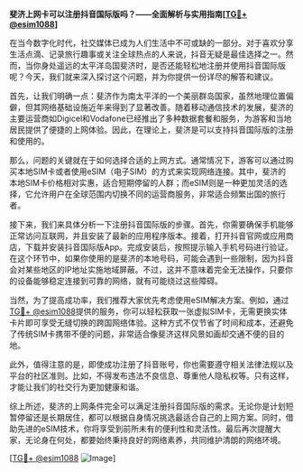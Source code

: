 **斐济上网卡可以注册抖音国际版吗？——全面解析与实用指南[[TG💪+ @esim1088](https://t.me/s/esim1088)]**

在当今数字化时代，社交媒体已成为人们生活中不可或缺的一部分。对于喜欢分享生活点滴、记录旅行趣事或关注全球热点的人来说，抖音无疑是最佳选择之一。然而，当你身处遥远的太平洋岛国斐济时，是否还能轻松地注册并使用抖音国际版呢？今天，我们就来深入探讨这个问题，并为你提供一份详尽的解答和建议。

首先，让我们明确一点：斐济作为南太平洋的一个美丽群岛国家，虽然地理位置偏僻，但其网络基础设施近年来得到了显著改善。随着移动通信技术的发展，斐济的主要运营商如Digicel和Vodafone已经推出了多种数据套餐和服务，为游客和当地居民提供了便捷的上网体验。因此，在理论上，斐济是可以支持抖音国际版的注册和使用的。

那么，问题的关键就在于如何选择合适的上网方式。通常情况下，游客可以通过购买本地SIM卡或者使用eSIM（电子SIM）的方式来实现网络连接。其中，斐济的本地SIM卡价格相对实惠，适合短期停留的人群；而eSIM则是一种更加灵活的选择，它允许用户在全球范围内切换不同的运营商服务，非常适合频繁出国的旅行者。

接下来，我们来具体分析一下注册抖音国际版的步骤。首先，你需要确保手机能够正常访问互联网，并且安装了最新的应用程序版本。接着，打开抖音官网或应用商店，下载并安装抖音国际版App。完成安装后，按照提示输入手机号码进行验证。在这个环节中，如果你使用的是斐济的本地号码，可能会遇到一些限制，因为抖音会对某些地区的IP地址实施地域屏蔽。不过，这并不意味着完全无法操作，只要你的设备能够稳定连接到可靠的网络，就有可能绕过这些障碍。

当然，为了提高成功率，我们推荐大家优先考虑使用eSIM解决方案。例如，通过[TG💪+ @esim1088](https://t.me/s/esim1088)提供的服务，你可以轻松获取一张虚拟SIM卡，无需更换实体卡片即可享受无缝切换的跨国网络体验。这种方式不仅节省了时间和成本，还避免了传统SIM卡携带不便的问题，非常适合像斐济这样风景如画却交通不便的目的地。

此外，值得注意的是，即使成功注册了抖音账号，你也需要遵守相关法律法规以及平台的社区准则。比如，不得发布违法不良信息、尊重他人隐私权等。只有这样，才能让我们的社交行为更加健康和谐。

综上所述，斐济的上网条件完全可以满足注册抖音国际版的需求。无论你是计划短暂停留还是长期居住，都可以根据自身情况挑选最适合自己的上网方案。同时，借助先进的eSIM技术，你将享受到前所未有的便利性和灵活性。最后再次提醒大家，无论身在何处，都要始终秉持良好的网络素养，共同维护清朗的网络环境。

[[TG💪+ @esim1088](https://t.me/s/esim1088) ![Image](https://i.postimg.cc/4NQfJmqS/Snipaste-2025-05-13-00-14-12.png)]